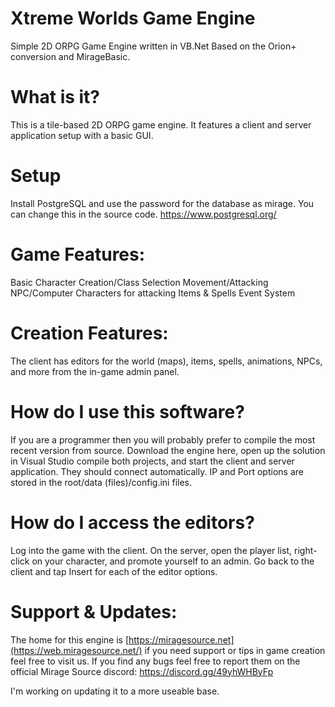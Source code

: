 Xtreme Worlds Game Engine
=================

Simple 2D ORPG Game Engine written in VB.Net
Based on the Orion+ conversion and MirageBasic.

What is it?
===========
This is a tile-based 2D ORPG game engine. It features a client and server application setup with a basic GUI.

Setup
===========
Install PostgreSQL and use the password for the database as mirage. You can change this in the source code.
https://www.postgresql.org/

Game Features:
==============
Basic Character Creation/Class Selection
Movement/Attacking
NPC/Computer Characters for attacking
Items & Spells
Event System

Creation Features:
==================
The client has editors for the world (maps), items, spells, animations, NPCs, and more from the in-game admin panel.

How do I use this software?
===========================
If you are a programmer then you will probably prefer to compile the most recent version from source. Download the engine here, open up the solution in Visual Studio compile both projects, and start the client and server application. They should connect automatically. IP and Port options are stored in the root/data (files)/config.ini files.

How do I access the editors?
============================
Log into the game with the client. On the server, open the player list, right-click on your character, and promote yourself to an admin. Go back to the client and tap Insert for each of the editor options.

Support & Updates:
==================
The home for this engine is [https://miragesource.net](https://web.miragesource.net/) if you need support or tips in game creation feel free to visit us. If you find any bugs feel free to report them on the official Mirage Source discord: https://discord.gg/49yhWHByFp

I'm working on updating it to a more useable base.
